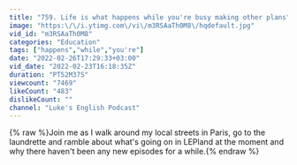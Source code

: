```yaml
---
title: "759. Life is what happens while you're busy making other plans"
image: "https:\/\/i.ytimg.com\/vi\/m3RSAaTh0M8\/hqdefault.jpg"
vid_id: "m3RSAaTh0M8"
categories: "Education"
tags: ["happens","while","you're"]
date: "2022-02-26T17:29:33+03:00"
vid_date: "2022-02-23T16:18:35Z"
duration: "PT52M37S"
viewcount: "7469"
likeCount: "483"
dislikeCount: ""
channel: "Luke's English Podcast"
---
```

{% raw %}Join me as I walk around my local streets in Paris, go to the laundrette and ramble about what's going on in LEPland at the moment and why there haven't been any new episodes for a while.{% endraw %}
